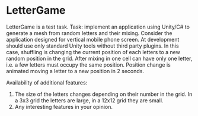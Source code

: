 # LetterGame
LetterGame is a test task.
Task: implement an application using Unity/C# to generate a mesh from
random letters and their mixing. Consider the application
designed for vertical mobile phone screen. At
development should use only standard Unity tools without
third party plugins.
In this case, shuffling is changing the current position of each
letters to a new random position in the grid. After mixing in
one cell can have only one letter, i.e. a few letters
must occupy the same position. Position change is animated
moving a letter to a new position in 2 seconds.

Availability of additional features:
1. The size of the letters changes depending on their number in the grid. In a 3x3 grid the letters are large, in a 12x12 grid they are small.
2. Any interesting features in your opinion.
